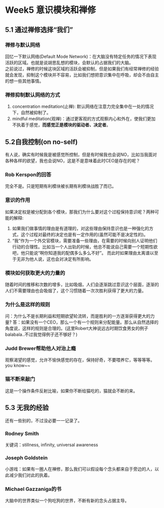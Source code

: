 # Week5 意识模块和禅修

## 5.1 通过禅修选择“我们” 
### 禅修与默认网络
回忆一下默认网络(Default Mode Network)：在大脑没有特定任务的情况下表现活跃的区域。也就是说胡思乱想的模块，会默认的占据我们的大脑。   
之前说过，禅修的时候这块区域的活跃会被抑制，但是如果我们有经常禅修的经验就会发现，抑制这个模块并不容易，比如我们想把意识集中在呼吸，却会不由自主的想一些其他事情。  

### 禅修抑制默认网络的方式
1. concentration meditation(止禅): 默认网络在注意力完全集中在一处的情况下，自然被抑制了。
2. mindful meditation(观禅)：通过更客观的方式观察内心和外在，使我们更加不执着于感觉，**而感觉正是模块的驱动者、决定者**。

## 5.2自我控制(on no-self)
有人说，确实有时候我是被感觉所控制，但是有时候我也会说NO，比如当我面对各种各样的欲望，我也会说NO，这是不是意味着此时CEO是存在的呢？ 
### Rob Kerspon的回答
完全不是。只是短期有利模块被长期有利模块战胜了而已。

### 意识的作用
如果决定权是被分配到各个模块，那我们为什么要对这个过程保持意识呢？两种可能的解释:  

1. 如果我们做事情的理由是有道理的，对这些理由保持意识也是一种强化的方式，这个过程对最终的决定也是有一定作用的(虽然可能不是决定性的)。
2. “我”作为一个外交官模块，需要准备一些理由，在需要的时候向别人证明他们行动的合理性。比如当一个人出轨的时候，他总不能说自己需要一个短期性欲吧，他只能说“啊你知道我的配偶多么多么不好”。 而此时如果理由太离谱以至于无非为他人说，这也会对决定有所影响。

### 模块如何获取更大的力量的
随着时间的推移和次数的增多，比如吸烟，人们会逐渐跳过意识这个层面，逐渐的人们不需要理由也会吸烟了，这个习惯随着一次次胜利获得了更大的力量。 

### 为什么是这样的规则
问：为什么不是长期利益和短期欲望轮流转，而是胜利的一方逐渐获得更大的力量?
答：如果没有一个CEO，那么一个有一个规则来分配能量。那么从自然选择的角度说，这样的规则是合理的。(这里Robert大神说远古时期饮食男女的例子balabala..不过我觉得例子还不够好？)

### Judd Brewer帮助他人对治上瘾
观察渴望的感觉，允许不愉快感觉的存在，保持好奇，不要喂养它，等等等等。you know~~

### 猫不断来敲门
这是一个操作条件反射比喻，如果你不断给猫吃的，猫就会不断的来。

## 5.3 无我的经验
还有一些别的，不过没必要一一记录了。  
### Rodney Smith
关键词：stillness, infinity, universal awareness 

### Joseph Goldstein
小游戏：如果有一圈人在禅修，那么我们可以假设每个念头都来自于旁边的人，以此减少我们对此的执着。

### Michael Gazzaniga的书
大脑中的世界类似一个狗吃狗的世界，不断有新的念头占据主导。 
